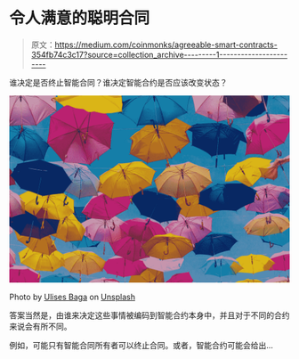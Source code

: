 # 令人满意的聪明合同

> 原文：<https://medium.com/coinmonks/agreeable-smart-contracts-354fb74c3c17?source=collection_archive---------1----------------------->

谁决定是否终止智能合同？谁决定智能合约是否应该改变状态？

![](img/9f5efb08c4c6389056162dd3aea4bfc9.png)

Photo by [Ulises Baga](https://unsplash.com/@ulisesbaga?utm_source=medium&utm_medium=referral) on [Unsplash](https://unsplash.com?utm_source=medium&utm_medium=referral)

答案当然是，由谁来决定这些事情被编码到智能合约本身中，并且对于不同的合约来说会有所不同。

例如，可能只有智能合同所有者可以终止合同。或者，智能合约可能会给出…